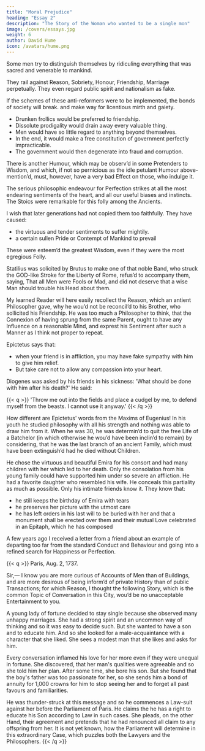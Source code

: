 ```yaml
---
title: "Moral Prejudice"
heading: "Essay 2"
description: "The Story of the Woman who wanted to be a single mon"
image: /covers/essays.jpg
weight: 6
author: David Hume
icon: /avatars/hume.png
---
```



Some men try to distinguish themselves by ridiculing everything that was sacred and venerable to mankind.

They rail against Reason, Sobriety, Honour, Friendship, Marriage perpetually.
They even regard public spirit and nationalism as fake. 

If the schemes of these anti-reformers were to be implemented, the bonds of society will break. and make way for licentious mirth and gaiety. 
- Drunken frollics would be preferred to friendship. 
- Dissolute prodigality would drain away every valuable thing. 
- Men would have so little regard to anything beyond themselves. 
- In the end, it would make a free constitution of government perfectly impracticable. 
- The government would then degenerate into fraud and corruption.


There is another Humour, which may be observ’d in some Pretenders to Wisdom, and which, if not so pernicious as the idle petulant Humour above-mention’d, must, however, have a very bad Effect on those, who indulge it. 

The serious philosophic endeavour for Perfection strikes at all the most endearing sentiments of the heart, and all our useful biases and instincts. The Stoics were remarkable for this folly among the Ancients. 

I wish that later generations had not copied them too faithfully. 
They have caused:
- the virtuous and tender sentiments to suffer mightily. 
- a certain sullen Pride or Contempt of Mankind to prevail

These were esteem’d the greatest Wisdom, even if they were the most egregious Folly. 

Statilius was solicited by Brutus to make one of that noble Band, who struck the GOD-like Stroke for the Liberty of Rome, refus’d to accompany them, saying, That all Men were Fools or Mad, and did not deserve that a wise Man should trouble his Head about them. 

My learned Reader will here easily recollect the Reason, which an antient Philosopher gave, why he wou’d not be reconcil’d to his Brother, who sollicited his Friendship. He was too much a Philosopher to think, that the Connexion of having sprung from the same Parent, ought to have any Influence on a reasonable Mind, and exprest his Sentiment after such a Manner as I think not proper to repeat.

Epictetus says that:
- when your friend is in affliction, you may have fake sympathy with him to give him relief. 
- But take care not to allow any compassion into your heart. 

Diogenes was asked by his friends in his sickness: 'What should be done with him after his death?' He said: 

{{< q >}}
'Throw me out into the fields and place a cudgel by me, to defend myself from the beasts. I cannot use it anyway.' 
{{< /q >}}

How different are Epictetus' words from the Maxims of Eugenius! In his youth he studied philosophy with all his strength and nothing was able to draw him from it. When he was 30, he was determin’d to quit the free Life of a Batchelor (in which otherwise he wou’d have been inclin’d to remain) by considering, that he was the last branch of an ancient Family, which must have been extinguish’d had he died without Children. 

He chose the virtuous and beautiful Emira for his consort and had many children with her which led to her death. Only the consolation from his young family could have supported him under so severe an affliction. He had a favorite daughter who resembled his wife. He conceals this partiality as much as possible. Only his intimate friends know it. They know that:
- he still keeps the birthday of Emira with tears
- he preserves her picture with the utmost care
- he has left orders in his last will to be buried with her and that a monument shall be erected over them and their mutual Love celebrated in an Epitaph, which he has composed 

A few years ago I received a letter from a friend about an example of departing too far from the standard Conduct and Behaviour and going into a refined search for Happiness or Perfection. 


{{< q >}}
Paris, Aug. 2, 1737. 

Sir,— I know you are more curious of Accounts of Men than of Buildings, and are more desirous of being inform’d of private History than of public Transactions; for which Reason, I thought the following Story, which is the common Topic of Conversation in this City, wou’d be no unacceptable Entertainment to you. 

A young lady of fortune decided to stay single because she observed many unhappy marriages. She had a strong spirit and an uncommon way of thinking and so it was easy to decide such. But she wanted to have a son and to educate him. And so she looked for a male-acquaintance with a character that she liked. She sees a modest man that she likes and asks for him. 

<!-- But he was disappointed to learn that  

 receiving such an Advance from a Lady of so great Beauty, Reputation and Quality. He was, therefore, much disappointed, when he found a Woman, who wou’d allow him no Freedoms; and amidst all her obliging Behaviour, confin’d and over-aw’d him to the Bounds of rational Discourse and Conversation. She seem’d, however, willing to commence a Friendship with him; and told him, that his Company wou’d always be acceptable to her, whenever he had a leisure Hour to bestow. He needed not much Entreaty to renew his Visits, being so struck with her Wit and Beauty, that he must have been unhappy, had he been debarr’d her Company.  -->

Every conversation inflamed his love for her more even if they were unequal in fortune. She discovered, that her man's qualities were agreeable and so she told him her plan. After some time, she bore his son. But she found that the boy's father was too passionate for her, so she sends him a bond of annuity for 1,000 crowns for him to stop seeing her and to forget all past favours and familiarities. 

He was thunder-struck at this message and so he commences a Law-suit against her before the Parliament of Paris. He claims the he has a right to educate his Son according to Law in such cases. She pleads, on the other Hand, their agreement and pretends that he had renounced all claim to any offspring from her. It is not yet known, how the Parliament will determine in this extraordinary Case, which puzzles both the Lawyers and the Philosophers.
{{< /q >}}
